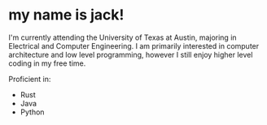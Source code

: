 # my name is jack!

I'm currently attending the University of Texas at Austin, majoring in Electrical and Computer Engineering. I am primarily interested in computer architecture and low level programming, however I still enjoy higher level coding in my free time.

Proficient in:
* Rust
* Java
* Python

